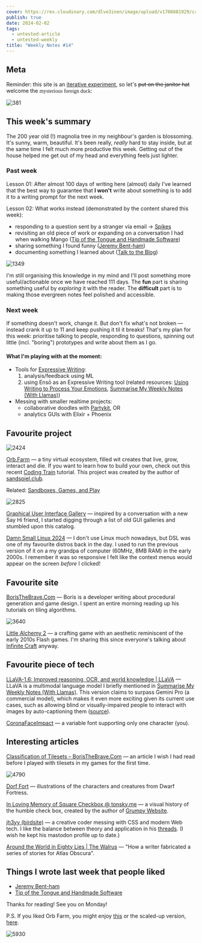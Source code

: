 ```yaml
---
cover: https://res.cloudinary.com/dlve3inen/image/upload/v1706881929/card-54_piahrc.webp
publish: true
date: 2024-02-02
tags:
  - untested-article
  - untested-weekly
title: "Weekly Notes #14"
---
```

## Meta

Reminder: this site is an [iterative experiment](<../../../111>), so let's ~~put on the janitor hat~~ welcome the <span style='font-family:cursive'>mysterious foreign duck</span>:

![381](54/foreign-duck.webp)
## This week's summary

The 200 year old (!) magnolia tree in my neighbour's garden is blossoming. It's sunny, warm, beautiful. It's been really, *really* hard to stay inside, but at the same time I felt much more productive this week. Getting out of the house helped me get out of my head and everything feels just lighter.

### Past week

Lesson 01: After almost 100 days of writing here (almost) daily I've learned that the best way to guarantee that **I won't** write about something is to add it to a writing prompt for the next week.

Lesson 02: What works instead (demonstrated by the content shared this week):

- responding to a question sent by a stranger via email → [Spikes](<../../../Spikes>)
- revisiting an old piece of work or expanding on a conversation I had when walking Mango ([Tip of the Tongue and Handmade Software](<../../../Tip of the Tongue and Handmade Software>))
- sharing something I found funny ([Jeremy Bent-ham](<../../../Jeremy Bent-ham>))
- documenting something I learned about ([Talk to the Blog](<../../../Talk to the Blog>))

![1349](54/tip-of-the-tongue.webp)

I'm still organising this knowledge in my mind and I'll post something more useful/actionable once we have reached 111 days. The **fun** part is sharing something useful by *exploring* it with the reader. The **difficult** part is to making those evergreen notes feel polished and accessible.

### Next week

If something doesn't work, change it. But don't fix what's not broken — instead crank it up to 11 and keep pushing it til it breaks! That's my plan for this week: prioritise talking to people, responding to questions, spinning out little (incl. "boring") prototypes and write about them as I go.

#### What I'm playing with at the moment:

- Tools for [Expressive Writing](<../../../Expressive Writing>): 
	1. analysis/feedback using ML 
	2. using Ensō as an Expressive Writing tool (related resources: [Using Writing to Process Your Emotions](<../../../Using Writing to Process Your Emotions>), [Summarise My Weekly Notes (With Llamas)](<../../../Summarise My Weekly Notes (With Llamas)>))
- Messing with smaller realtime projects:
	- collaborative doodles with [Partykit](https://www.partykit.io), OR
	- analytics GUIs with Elixir + Phoenix
## Favourite project

![2424](54/orb-farm.webp)

[Orb.Farm](https://orb.farm) — a tiny virtual ecosystem, filled wit creates that live, grow, interact and die. If you want to learn how to build your own, check out this recent [Coding Train](https://www.youtube.com/watch?v=L4u7Zy_b868) tutorial. This project was created by the author of [sandspiel.club](https://sandspiel.club). <span id="^509a5d" class="link-marker"></span>

Related: [Sandboxes, Games, and Play](<../../../Sandboxes, Games, and Play>)

![2825](54/hypercard-gui.webp)

[Graphical User Interface Gallery](http://toastytech.com/guis/) — inspired by a conversation with a new Say Hi friend, I started digging through a list of old GUI galleries and stumbled upon this catalog.

[Damn Small Linux 2024](https://www.damnsmalllinux.org) — I don't use Linux much nowadays, but DSL was one of my favourite distros back in the day. I used to run the previous version of it on a my grandpa of computer (60MHz, 8MB RAM) in the early 2000s. I remember it was so responsive I felt like the context menus would appear on the screen *before* I clicked!
## Favourite site

[BorisTheBrave.Com](https://www.boristhebrave.com) — Boris is a developer writing about procedural generation and game design. I spent an entire morning reading up his tutorials on tiling algorithms. 

![3640](54/little-alchemy.webp)

[Little Alchemy 2](https://littlealchemy2.com) — a crafting game with an aesthetic reminiscent of the early 2010s Flash games. I'm sharing this since everyone's talking about [Infinite Craft](https://neal.fun/infinite-craft/) anyway.


## Favourite piece of tech

[LLaVA-1.6: Improved reasoning, OCR, and world knowledge | LLaVA](https://llava-vl.github.io/blog/2024-01-30-llava-1-6/) — LLaVA is a multimodal language model I briefly mentioned in [Summarise My Weekly Notes (With Llamas)](<../../../Summarise My Weekly Notes (With Llamas)>). This version claims to surpass Gemini Pro (a commercial model), which makes it even more exciting given its current use cases, such as allowing blind or visually-impaired people to interact with images by auto-captioning them ([source](https://2mb.codes/~cmb/ollama-bot/)).

[CoronaFaceImpact](https://v-fonts.com/fonts/coronafaceimpact) — a variable font supporting only one character (you).

## Interesting articles

[Classification of Tilesets – BorisTheBrave.Com](https://www.boristhebrave.com/2021/11/14/classification-of-tilesets/) — an article I wish I had read before I played with tilesets in my games for the first time.

![4790](54/dwarf-fortress-drawn.webp)

[Dorf Fort](https://www.androidarts.com/df/dorf.htm) — illustrations of the characters and creatures from Dwarf Fortress.

[In Loving Memory of Square Checkbox @ tonsky.me](https://tonsky.me/blog/checkbox/) — a visual history of the humble check box, created by the author of [Grumpy Website](https://grumpy.website).

[jh3yy (birdsite)](https://twitter.com/jh3yy) — a creative coder messing with CSS and modern Web tech. I like the balance between theory and application in his [threads](https://twitter.com/jh3yy/status/1748283435435835684). (I wish he kept his mastodon profile up to date.)

[Around the World in Eighty Lies | The Walrus](https://thewalrus.ca/around-the-world-in-eighty-lies/) — "How a writer fabricated a series of stories for Atlas Obscura".


## Things I wrote last week that people liked

- [Jeremy Bent-ham](<../../../Jeremy Bent-ham>)
- [Tip of the Tongue and Handmade Software](<../../../Tip of the Tongue and Handmade Software>)

Thanks for reading! See you on Monday!



P.S. If you liked Orb Farm, you might enjoy [this](https://www.youtube.com/watch?v=woSFGeMpoxI) or the scaled-up version, [here](https://www.youtube.com/watch?v=-q7z8sm5UaM).









![5930](54/footer-beetles-tiny-cinema.webp)
